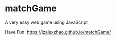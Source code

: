 # matchGame
A very easy web game using JavaScript

Have Fun: https://jzalexzhao.github.io/matchGame/
